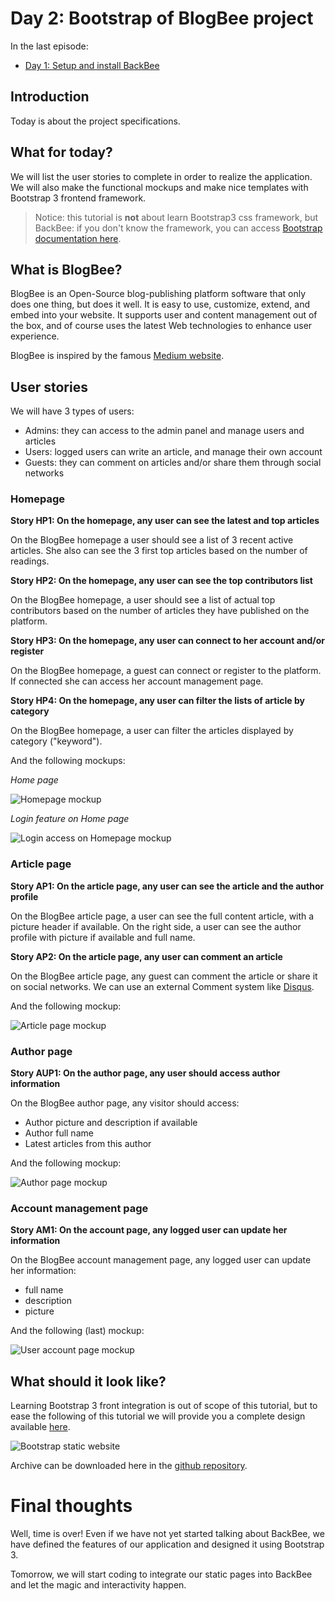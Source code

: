 Day 2: Bootstrap of BlogBee project
===================================

In the last episode:

 - [Day 1: Setup and install BackBee](day1.md)

Introduction
------------

Today is about the project specifications.


What for today?
---------------

We will list the user stories to complete in order to realize the application.
We will also make the functional mockups and make nice templates with Bootstrap 3 frontend framework.

> Notice: this tutorial is **not** about learn Bootstrap3 css framework, but BackBee: if you don't know the framework, you can access [Bootstrap documentation here](http://getbootstrap.com/getting-started/).


What is BlogBee?
----------------

BlogBee is an Open-Source blog-publishing platform software that only does one thing, but does it well. It is easy to use, customize, extend, and embed into your website. It supports user and content management out of the box, and of course uses the latest Web technologies to enhance user experience.

BlogBee is inspired by the famous [Medium website](https://medium.com/).

User stories
------------

We will have 3 types of users:

 - Admins: they can access to the admin panel and manage users and articles
 - Users: logged users can write an article, and manage their own account
 - Guests: they can comment on articles and/or share them through social networks

### Homepage

**Story HP1: On the homepage, any user can see the latest and top articles**

On the BlogBee homepage a user should see a list of 3 recent active articles.
She also can see the 3 first top articles based on the number of readings.

**Story HP2: On the homepage, any user can see the top contributors list**

On the BlogBee homepage, a user should see a list of actual top contributors based on the number of articles they have published on the platform.

**Story HP3: On the homepage, any user can connect to her account and/or register**

On the BlogBee homepage, a guest can connect or register to the platform. If connected she can access her account management page.

**Story HP4: On the homepage, any user can filter the lists of article by category**

On the BlogBee homepage, a user can filter the articles displayed by category ("keyword").

And the following mockups:

*Home page*

![Homepage mockup](http://i.imgur.com/kQwdziY.png "Homepage mockup")

*Login feature on Home page*

![Login access on Homepage mockup](http://i.imgur.com/2VyKuK2.png "Login access on Homepage mockup")


### Article page

**Story AP1: On the article page, any user can see the article and the author profile**

On the BlogBee article page, a user can see the full content article, with a picture header if available.
On the right side, a user can see the author profile with picture if available and full name.

**Story AP2: On the article page, any user can comment an article**

On the BlogBee article page, any guest can comment the article or share it on social networks. We can use an external Comment system like [Disqus](http://disqus.com/).

And the following mockup:

![Article page mockup](http://i.imgur.com/Yq6EVlJ.png "Article page mockup")

### Author page

**Story AUP1: On the author page, any user should access author information**

On the BlogBee author page, any visitor should access:

 - Author picture and description if available
 - Author full name
 - Latest articles from this author

And the following mockup:

![Author page mockup](http://i.imgur.com/9KfFc8z.png "Author page mockup")

### Account management page

**Story AM1: On the account page, any logged user can update her information**

On the BlogBee account management page, any logged user can update her information:

 - full name
 - description
 - picture

And the following (last) mockup:

![User account page mockup](http://i.imgur.com/wFi98Hu.png "User account page mockup")

What should it look like?
-------------------------

Learning Bootstrap 3 front integration is out of scope of this tutorial, but to ease the following of this tutorial we will provide you a complete design available [here](http://backbee.github.io/blogbee/integration/).

![Bootstrap static website](http://i.imgur.com/pTAkfDt.png "Bootstrap static website")

Archive can be downloaded here in the [github repository](https://github.com/backbee/blogbee/archive/day2.zip).


Final thoughts
==============

Well, time is over! Even if we have not yet started talking about BackBee, we have defined the features of our application and designed it using Bootstrap 3.

Tomorrow, we will start coding to integrate our static pages into BackBee and let the magic and interactivity happen.

